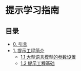 # 提示学习指南

## 目录

- [0. 引言](/提示学习指南/引言.md)
- [1. 提示工程简介](/提示学习指南/提示工程简介.md)
  - [1.1 大型语言模型的参数设置](/提示学习指南/大型语言模型的参数设置.md)
  - [1.2 提示工程基础](/提示学习指南/提示工程基础.md)

